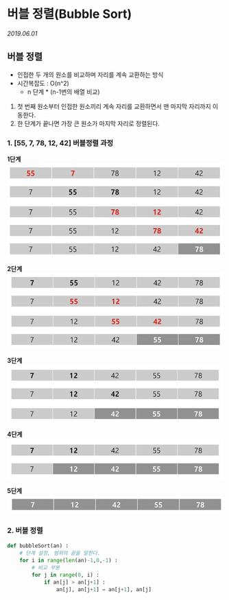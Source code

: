 # 버블 정렬(Bubble Sort)

*2019.06.01*



## 버블 정렬

- 인접한 두 개의 원소를 비교하며 자리를 계속 교환하는 방식
- 시간복잡도 : O(n^2)
  - n 단계 * (n-1번의 배열 비교)

1. 첫 번째 원소부터 인접한 원소끼리 계속 자리를 교환하면서 맨 마지막 자리까지 이동한다.
2. 한 단계가 끝나면 가장 큰 원소가 마지막 자리로 정렬된다.



### 1. [55, 7, 78, 12, 42] 버블정렬 과정

**1단계**
![1단계](./images/buuble1.png)

**2단계**
![2단계](./images/buuble2.png)

**3단계**
![3단계](./images/buuble3.png)

**4단계**
![4단계](./images/buuble4.png)

**5단계**
![5단계](./images/buuble5.png)



### 2. 버블 정렬 

```python
def bubbleSort(an) :
    # 단계 설정, 범위의 끝을 말한다.
    for i in range(len(an)-1,0,-1) :
        # 비교 부분
        for j in range(0, i) :
            if an[j] > an[j+1] :
                an[j], an[j+1] = an[j+1], an[j]
```

